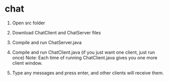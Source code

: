 # chat

1. Open src folder

2. Download ChatClient and ChatServer files

3. Compile and run ChatServer.java

4. Compile and run ChatClient.java (if you just want one client, just run once)
Note: Each time of running ChatClient.java gives you one more client window.

5. Type any messages and press enter, and other clients will receive them.  
